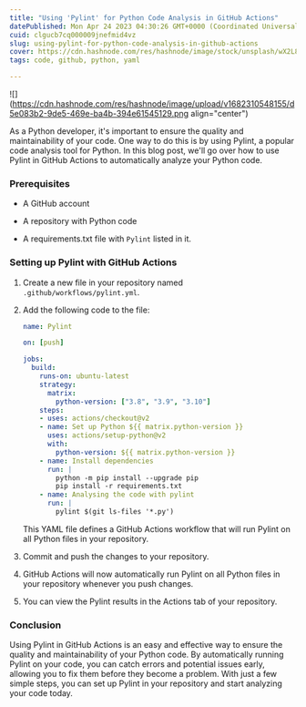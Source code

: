 ```yaml
---
title: "Using 'Pylint' for Python Code Analysis in GitHub Actions"
datePublished: Mon Apr 24 2023 04:30:26 GMT+0000 (Coordinated Universal Time)
cuid: clgucb7cq000009jnefmid4vz
slug: using-pylint-for-python-code-analysis-in-github-actions
cover: https://cdn.hashnode.com/res/hashnode/image/stock/unsplash/wX2L8L-fGeA/upload/b2ed3f4bd08ce1185f5c870dfd6f0e50.jpeg
tags: code, github, python, yaml

---
```


![](https://cdn.hashnode.com/res/hashnode/image/upload/v1682310548155/d5e083b2-9de5-469e-ba4b-394e61545129.png align="center")

As a Python developer, it's important to ensure the quality and maintainability of your code. One way to do this is by using Pylint, a popular code analysis tool for Python. In this blog post, we'll go over how to use Pylint in GitHub Actions to automatically analyze your Python code.

### Prerequisites

* A GitHub account
    
* A repository with Python code
    
* A requirements.txt file with `Pylint` listed in it.
    

### Setting up Pylint with GitHub Actions

1. Create a new file in your repository named `.github/workflows/pylint.yml`.
    
2. Add the following code to the file:
    
    ```yaml
    name: Pylint
    
    on: [push]
    
    jobs:
      build:
        runs-on: ubuntu-latest
        strategy:
          matrix:
            python-version: ["3.8", "3.9", "3.10"]
        steps:
        - uses: actions/checkout@v2
        - name: Set up Python ${{ matrix.python-version }}
          uses: actions/setup-python@v2
          with:
            python-version: ${{ matrix.python-version }}
        - name: Install dependencies
          run: |
            python -m pip install --upgrade pip
            pip install -r requirements.txt
        - name: Analysing the code with pylint
          run: |
            pylint $(git ls-files '*.py')
    ```
    
    This YAML file defines a GitHub Actions workflow that will run Pylint on all Python files in your repository.
    
3. Commit and push the changes to your repository.
    
4. GitHub Actions will now automatically run Pylint on all Python files in your repository whenever you push changes.
    
5. You can view the Pylint results in the Actions tab of your repository.
    

### Conclusion

Using Pylint in GitHub Actions is an easy and effective way to ensure the quality and maintainability of your Python code. By automatically running Pylint on your code, you can catch errors and potential issues early, allowing you to fix them before they become a problem. With just a few simple steps, you can set up Pylint in your repository and start analyzing your code today.